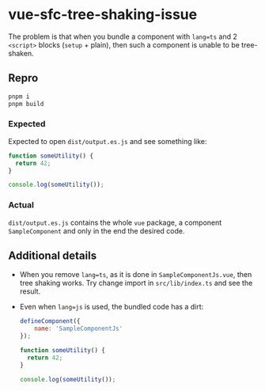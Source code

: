 # vue-sfc-tree-shaking-issue

The problem is that when you bundle a component with `lang=ts` and 2 `<script>` blocks (`setup` + plain), then such a component is unable to be tree-shaken.

## Repro

```bash
pnpm i
pnpm build
```

### Expected

Expected to open `dist/output.es.js` and see something like:

```js
function someUtility() {
  return 42;
}

console.log(someUtility());
```

### Actual

`dist/output.es.js` contains the whole `vue` package, a component `SampleComponent` and only in the end the desired code.

## Additional details

- When you remove `lang=ts`, as it is done in `SampleComponentJs.vue`, then tree shaking works. Try change import in `src/lib/index.ts` and see the result.
- Even when `lang=js` is used, the bundled code has a dirt:
  
  ```js
  defineComponent({
      name: 'SampleComponentJs'
  });

  function someUtility() {
    return 42;
  }

  console.log(someUtility());
  ```

